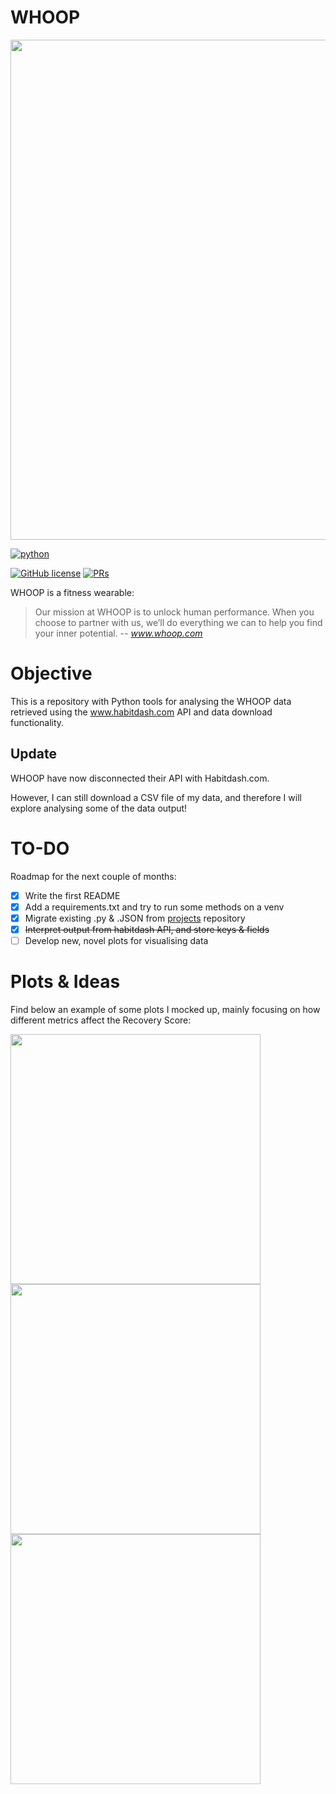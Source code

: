 # WHOOP
<img src="https://everipedia-storage.s3.amazonaws.com/ProfilePicture/en/whoop-company/__00541.png" width='800'>

<p align="left">
    <a href="https://www.python.org/">
        <img src="https://ForTheBadge.com/images/badges/made-with-python.svg"
            alt="python"></a> &nbsp;
</p>

[![GitHub license](https://img.shields.io/badge/License-MIT-brightgreen.svg?style=flat-square)](https://github.com/VivekPa/AIAlpha/blob/master/LICENSE) 
[![PRs](https://img.shields.io/badge/PRs-welcome-brightgreen.svg?style=flat-square)](http://makeapullrequest.com)


WHOOP is a fitness wearable:
> Our mission at WHOOP is to unlock human performance. When you choose to partner with us, we’ll do everything we can to help you find your inner potential.
-- <cite>www.whoop.com</cite>

# Objective
This is a repository with Python tools for analysing the WHOOP data retrieved using the www.habitdash.com API and data download functionality.

## Update
WHOOP have now disconnected their API with Habitdash.com.

However, I can still download a CSV file of my data, and therefore I will explore analysing 
some of the data output!

# TO-DO
Roadmap for the next couple of months:
- [X] Write the first README
- [X] Add a requirements.txt and try to run some methods on a venv
- [X] Migrate existing .py & .JSON from [projects](http://github.com/philip-papasavvas/projects) repository
- [X] ~~Interpret output from habitdash API, and store keys & fields~~
- [ ] Develop new, novel plots for visualising data

# Plots & Ideas
Find below an example of some plots I mocked up, mainly focusing on how different metrics affect the Recovery Score:

<img src="https://github.com/philip-papasavvas/whoop/blob/master/whoop/images/hrv_recovery_scatterplot.png" width='400'>

<img src="https://github.com/philip-papasavvas/whoop/blob/master/whoop/images/recovery_rhr_scatterplot.png" width='400'>

<img src="https://github.com/philip-papasavvas/whoop/blob/master/whoop/images/recovery_sleep_score_scatterplot.png" width='400'>
